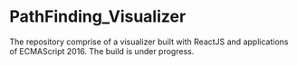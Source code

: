 # PathFinding_Visualizer

The repository comprise of a visualizer built with ReactJS and applications of ECMAScript 2016. The build is under progress.
